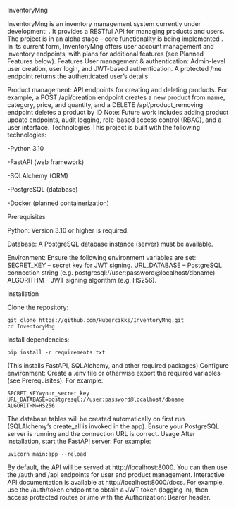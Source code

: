 InventoryMng

InventoryMng is an inventory management system currently under development:
. It provides a RESTful API for managing products and users. The project is in an alpha stage – core functionality is being implemented
. In its current form, InventoryMng offers user account management and inventory endpoints, with plans for additional features (see Planned Features below).
Features
User management & authentication: Admin-level user creation, user login, and JWT-based authentication. A protected /me endpoint returns the authenticated user’s details


Product management: API endpoints for creating and deleting products. For example, a POST /api/creation endpoint creates a new product from name, category, price, and quantity, and a DELETE /api/product_removing endpoint deletes a product by ID
Note: Future work includes adding product update endpoints, audit logging, role-based access control (RBAC), and a user interface.
Technologies
This project is built with the following technologies:

  -Python 3.10
  
  -FastAPI (web framework)
  
  -SQLAlchemy (ORM)
  
  -PostgreSQL (database)
  
  -Docker (planned containerization)
  
Prerequisites

Python: Version 3.10 or higher is required.

Database: A PostgreSQL database instance (server) must be available.

Environment: Ensure the following environment variables are set:
SECRET_KEY – secret key for JWT signing.
URL_DATABASE – PostgreSQL connection string (e.g. postgresql://user:password@localhost/dbname)
ALGORITHM – JWT signing algorithm (e.g. HS256).

Installation

Clone the repository: 

    git clone https://github.com/Hubercikks/InventoryMng.git
    cd InventoryMng
    
Install dependencies:

    pip install -r requirements.txt
    
(This installs FastAPI, SQLAlchemy, and other required packages)
Configure environment: Create a .env file or otherwise export the required variables (see Prerequisites). For example:

    SECRET_KEY=your_secret_key
    URL_DATABASE=postgresql://user:password@localhost/dbname
    ALGORITHM=HS256

The database tables will be created automatically on first run (SQLAlchemy’s create_all is invoked in the app). Ensure your PostgreSQL server is running and the connection URL is correct.
Usage
After installation, start the FastAPI server. For example:

    uvicorn main:app --reload
    
By default, the API will be served at http://localhost:8000. You can then use the /auth and /api endpoints for user and product management. Interactive API documentation is available at http://localhost:8000/docs. For example, use the /auth/token endpoint to obtain a JWT token (logging in), then access protected routes or /me with the Authorization: Bearer <token> header.
